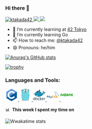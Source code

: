### Hi there 👋
<p align="left">
  <a href="https://github.com/ktakada42/ktakada42/">
    <img src="https://komarev.com/ghpvc/?username=ktakada42" alt="ktakada42" /> </a>
  <a href="http://twitter.com/ktakada42">
    <img height="20" src="https://img.shields.io/twitter/follow/ktakada42?label=Twitter&logo=twitter&style=flat" /> </a>
  <a href="https://github.com/ktakada42">
    <img height="20" src="https://img.shields.io/github/followers/ktakada42?label=follow&logo=github&style=flat" /> </a>
</p>

- 🔭 I’m currently learning at [42 Tokyo](https://42tokyo.jp/)
- 🌱 I’m currently learning Go
- 📫 How to reach me: [@ktakada42](https://twitter.com/ktakada42)
- 😄 Pronouns: he/him

[![Anurag's GitHub stats](https://github-readme-stats.vercel.app/api?username=ktakada42&theme=prussian&show_icons=true)](https://github.com/ktakada42/github-readme-stats)

[![trophy](https://github-profile-trophy.vercel.app/?username=ktakada42&theme=nord)](https://github.com/ktakada42/github-profile-trophy)

<h3 align="left">Languages and Tools:</h3>
<p align="left">
  <a href="https://www.cprogramming.com/" target="_blank" rel="noreferrer">
    <img src="https://raw.githubusercontent.com/devicons/devicon/master/icons/c/c-original.svg" alt="c" width="40" height="40"/> </a>
  <a href="https://golang.org" target="_blank" rel="noreferrer">
    <img src="https://raw.githubusercontent.com/devicons/devicon/master/icons/go/go-original.svg" alt="go" width="40" height="40"/> </a> 
  <a href="https://www.docker.com/" target="_blank" rel="noreferrer">
    <img src="https://raw.githubusercontent.com/devicons/devicon/master/icons/docker/docker-original-wordmark.svg" alt="docker" width="40" height="40"/> </a>
  <a href="https://www.mysql.com/" target="_blank" rel="noreferrer">
    <img src="https://raw.githubusercontent.com/devicons/devicon/master/icons/mysql/mysql-original-wordmark.svg" alt="mysql" width="40" height="40"/> </a>
  <a href="https://www.nginx.com" target="_blank" rel="noreferrer">
    <img src="https://raw.githubusercontent.com/devicons/devicon/master/icons/nginx/nginx-original.svg" alt="nginx" width="40" height="40"/> </a>
</p>

📊 &nbsp;**This week I spent my time on**

![Wwakatime stats](https://github-readme-stats.vercel.app/api/wakatime?username=ktakada42&layuout=compact&theme=prussian&v=2)
